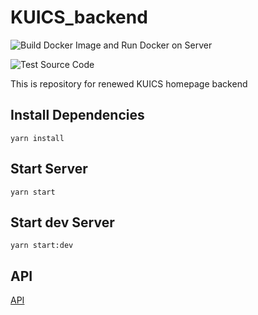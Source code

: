 # KUICS_backend

![Build Docker Image and Run Docker on Server](https://github.com/KU-KUICS/KUICS_backend/workflows/Build%20Docker%20Image%20and%20Run%20Docker%20on%20Server/badge.svg)

![Test Source Code](https://github.com/KU-KUICS/KUICS_backend/workflows/Test%20Source%20Code/badge.svg)

This is repository for renewed KUICS homepage backend

## Install Dependencies

```shell
yarn install
```

## Start Server

```shell
yarn start
```

## Start dev Server

```shell
yarn start:dev
```

## API

[API](/docs/API.md)
